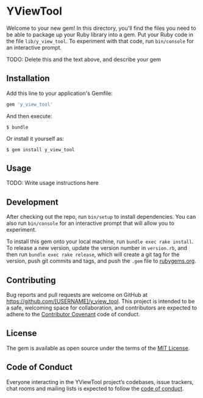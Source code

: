 # YViewTool

Welcome to your new gem! In this directory, you'll find the files you need to be able to package up your Ruby library into a gem. Put your Ruby code in the file `lib/y_view_tool`. To experiment with that code, run `bin/console` for an interactive prompt.

TODO: Delete this and the text above, and describe your gem

## Installation

Add this line to your application's Gemfile:

```ruby
gem 'y_view_tool'
```

And then execute:

    $ bundle

Or install it yourself as:

    $ gem install y_view_tool

## Usage

TODO: Write usage instructions here

## Development

After checking out the repo, run `bin/setup` to install dependencies. You can also run `bin/console` for an interactive prompt that will allow you to experiment.

To install this gem onto your local machine, run `bundle exec rake install`. To release a new version, update the version number in `version.rb`, and then run `bundle exec rake release`, which will create a git tag for the version, push git commits and tags, and push the `.gem` file to [rubygems.org](https://rubygems.org).

## Contributing

Bug reports and pull requests are welcome on GitHub at https://github.com/[USERNAME]/y_view_tool. This project is intended to be a safe, welcoming space for collaboration, and contributors are expected to adhere to the [Contributor Covenant](http://contributor-covenant.org) code of conduct.

## License

The gem is available as open source under the terms of the [MIT License](https://opensource.org/licenses/MIT).

## Code of Conduct

Everyone interacting in the YViewTool project’s codebases, issue trackers, chat rooms and mailing lists is expected to follow the [code of conduct](https://github.com/[USERNAME]/y_view_tool/blob/master/CODE_OF_CONDUCT.md).
